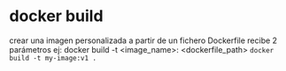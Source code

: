 # docker build
crear una imagen personalizada a partir de un fichero Dockerfile
recibe 2 parámetros ej: docker build -t <image_name>:<tag> <dockerfile_path>
`docker build -t my-image:v1 .`